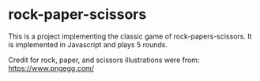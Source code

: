 # rock-paper-scissors


This is a project implementing the classic game of rock-papers-scissors. It is implemented in Javascript and plays 5 rounds.

Credit for rock, paper, and scissors illustrations were from: https://www.pngegg.com/